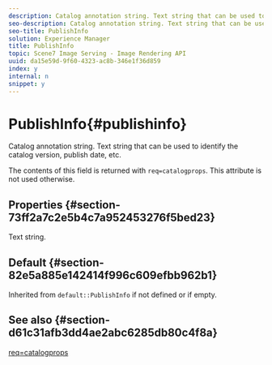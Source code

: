 ```yaml
---
description: Catalog annotation string. Text string that can be used to identify the catalog version, publish date, etc.
seo-description: Catalog annotation string. Text string that can be used to identify the catalog version, publish date, etc.
seo-title: PublishInfo
solution: Experience Manager
title: PublishInfo
topic: Scene7 Image Serving - Image Rendering API
uuid: da15e59d-9f60-4323-ac8b-346e1f36d859
index: y
internal: n
snippet: y
---
```


# PublishInfo{#publishinfo}

Catalog annotation string. Text string that can be used to identify the catalog version, publish date, etc.

The contents of this field is returned with `req=catalogprops`. This attribute is not used otherwise.

## Properties {#section-73ff2a7c2e5b4c7a952453276f5bed23}

Text string.

## Default {#section-82e5a885e142414f996c609efbb962b1}

Inherited from `default::PublishInfo` if not defined or if empty.

## See also {#section-d61c31afb3dd4ae2abc6285db80c4f8a}

[req=catalogprops](../../../../../is_api/http_ref/image-serving-api-ref/c-http-protocol-reference/c-command-reference/r-req/r-catalogprops.md#reference-d7f7438291dd44a1afb6963155625426) 
